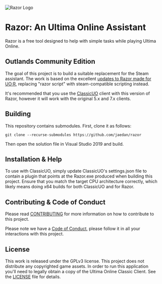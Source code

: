 ![Razor Logo](https://imgur.com/jTtHLVF.png)

# Razor: An Ultima Online Assistant

Razor is a free tool designed to help with simple tasks while playing Ultima Online.

## Outlands Community Edition

The goal of this project is to build a suitable replacement for the Steam assistant. The work is based on the excellent [updates to Razor made for UO:R](https://github.com/markdwags/razor), replacing "razor script" with steam-compatible scripting instead.

It's recommended that you use the [ClassicUO](https://github.com/andreakarasho/ClassicUO) client with this version of Razor, however it will work with the original 5.x and 7.x clients.

## Building

This repository contains submodules. First, clone it as follows:

```
git clone --recurse-submodules https://github.com/jaedan/razor
```

Then open the solution file in Visual Studio 2019 and build.

## Installation & Help

To use with ClassicUO, simply update ClassicUO's settings.json file to contain a plugin that points at the Razor.exe produced when building this project. Ensure that you match the target CPU architecture correctly, which likely means doing x64 builds for both ClassicUO and for Razor.

## Contributing & Code of Conduct

Please read [CONTRIBUTING](CONTRIBUTING.md) for more information on how to contribute to this project.

Please note we have a [Code of Conduct](CODE_OF_CONDUCT.md), please follow it in all your interactions with this project.

## License

This work is released under the GPLv3 license. This project does not distribute any copyrighted game assets. In order to run this application you'll need to legally obtain a copy of the Ultima Online Classic Client. See the [LICENSE](LICENSE.md) file for details.
